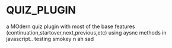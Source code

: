 # QUIZ_PLUGIN
 a MOdern quiz plugin with most of the base features (continuation,startover,next,previous,etc) using aysnc methods in javascript..
 testing smokey n ah sad